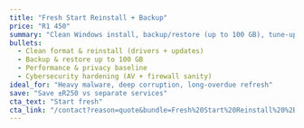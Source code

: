 ```yaml
---
title: "Fresh Start Reinstall + Backup"
price: "R1 450"
summary: "Clean Windows install, backup/restore (up to 100 GB), tune-up, and security hardening."
bullets:
  - Clean format & reinstall (drivers + updates)
  - Backup & restore up to 100 GB
  - Performance & privacy baseline
  - Cybersecurity hardening (AV + firewall sanity)
ideal_for: "Heavy malware, deep corruption, long-overdue refresh"
save: "Save ±R250 vs separate services"
cta_text: "Start fresh"
cta_link: "/contact?reason=quote&bundle=Fresh%20Start%20Reinstall%20%2B%20Backup"
---
```

